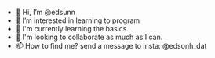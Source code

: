 - 👋 Hi, I’m @edsunn
- 👀 I’m interested in learning to program
- 🌱 I'm currently learning the basics.
- 💞️ I'm looking to collaborate as much as I can.
- 📫 How to find me? send a message to insta: @edsonh_dat

<!---
edsunn/edsunn is a ✨ special ✨ repository because its `README.md` (this file) appears on your GitHub profile.
You can click the Preview link to take a look at your changes.
--->
